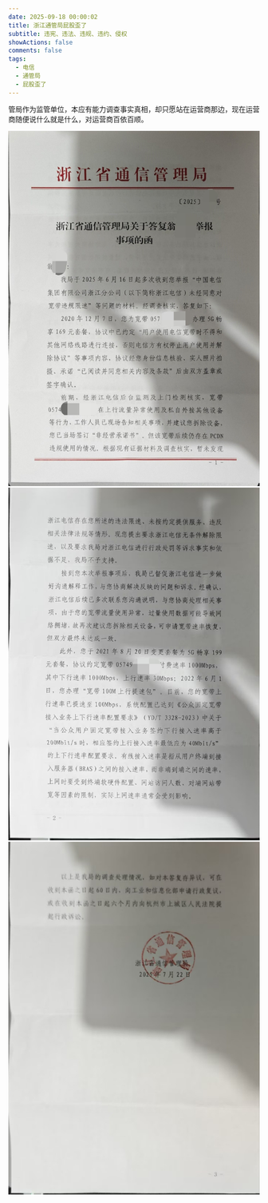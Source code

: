 ```yaml
---
date: 2025-09-18 00:00:02
title: 浙江通管局屁股歪了
subtitle: 违宪、违法、违规、违约、侵权
showActions: false
comments: false
tags:
  - 电信
  - 通管局
  - 屁股歪了
---
```


管局作为监管单位，本应有能力调查事实真相，却只愿站在运营商那边，现在运营商随便说什么就是什么，对运营商百依百顺。

![](1.jpg) ![](2.jpg) ![](3.jpg)
